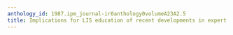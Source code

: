 ```yaml
---
anthology_id: 1987.ipm_journal-ir0anthology0volumeA23A2.5
title: Implications for LIS education of recent developments in expert systems
---
```

